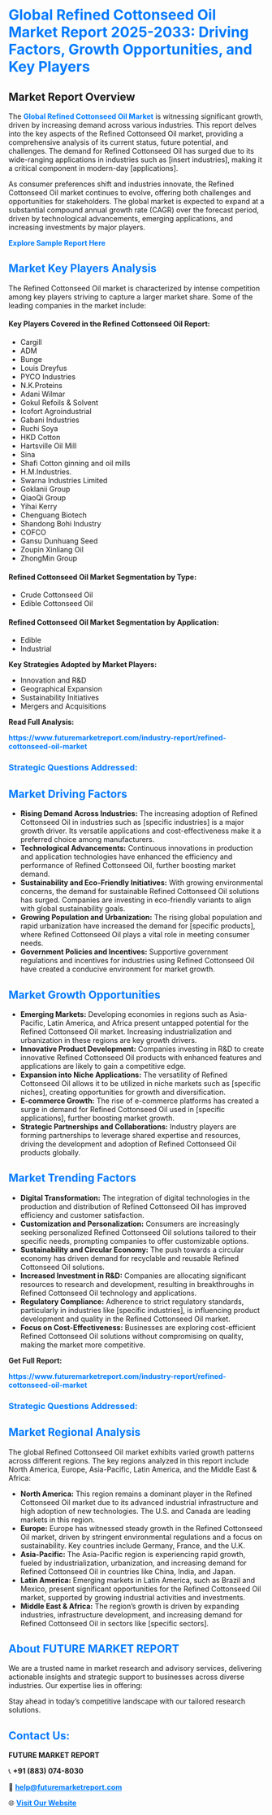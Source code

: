 <h1 style="color: #007BFF;">Global Refined Cottonseed Oil Market Report 2025-2033: Driving Factors, Growth Opportunities, and Key Players</h1>

<section id="overview">
<h2>Market Report Overview</h2>
<p>The <a href="https://www.futuremarketreport.com/industry-report/refined-cottonseed-oil-market" style="color: #007BFF; text-decoration: none;"><strong>Global Refined Cottonseed Oil Market</strong></a> is witnessing significant growth, driven by increasing demand across various industries. This report delves into the key aspects of the Refined Cottonseed Oil market, providing a comprehensive analysis of its current status, future potential, and challenges. The demand for Refined Cottonseed Oil has surged due to its wide-ranging applications in industries such as [insert industries], making it a critical component in modern-day [applications].</p>
<p>As consumer preferences shift and industries innovate, the Refined Cottonseed Oil market continues to evolve, offering both challenges and opportunities for stakeholders. The global market is expected to expand at a substantial compound annual growth rate (CAGR) over the forecast period, driven by technological advancements, emerging applications, and increasing investments by major players.</p>
</section>

<section id="overview">
<p><a href="https://www.futuremarketreport.com/request-sample/reportId=88484" style="color: #007BFF; text-decoration: none;"><strong>Explore Sample Report Here</strong></a></p>
</section>

<section id="key-players">
<h2 style="color: #007BFF;">Market Key Players Analysis</h2>
<p>The Refined Cottonseed Oil market is characterized by intense competition among key players striving to capture a larger market share. Some of the leading companies in the market include:</p>
<h4>Key Players Covered in the Refined Cottonseed Oil Report:</h4>
<ul><li>Cargill</li><li>ADM</li><li>Bunge</li><li>Louis Dreyfus</li><li>PYCO Industries</li><li>N.K.Proteins</li><li>Adani Wilmar</li><li>Gokul Refoils &amp; Solvent</li><li>Icofort Agroindustrial</li><li>Gabani Industries</li><li>Ruchi Soya</li><li>HKD Cotton</li><li>Hartsville Oil Mill</li><li>Sina</li><li>Shafi Cotton ginning and oil mills</li><li>H.M.Industries.</li><li>Swarna Industries Limited</li><li>Goklanii Group</li><li>QiaoQi Group</li><li>Yihai Kerry</li><li>Chenguang Biotech</li><li>Shandong Bohi Industry</li><li>COFCO</li><li>Gansu Dunhuang Seed</li><li>Zoupin Xinliang Oil</li><li>ZhongMin Group</li></ul>
<h4>Refined Cottonseed Oil Market Segmentation by Type:</h4>
<ul><li>Crude Cottonseed Oil</li><li>Edible Cottonseed Oil</li></ul>

<h4>Refined Cottonseed Oil Market Segmentation by Application:</h4>
<ul><li>Edible</li><li>Industrial</li></ul>
<p><strong>Key Strategies Adopted by Market Players:</strong></p>
<ul>
<li>Innovation and R&D</li>
<li>Geographical Expansion</li>
<li>Sustainability Initiatives</li>
<li>Mergers and Acquisitions</li>
</ul>
</section>

<section>
<p><strong>Read Full Analysis: </strong></p><a href="https://www.futuremarketreport.com/industry-report/refined-cottonseed-oil-market" style="color: #007BFF; text-decoration: none;"><strong>https://www.futuremarketreport.com/industry-report/refined-cottonseed-oil-market</strong></a>
<h3 style="color: #007BFF;">Strategic Questions Addressed:</h3>
</section>

<section id="driving-factors">
<h2 style="color: #007BFF;">Market Driving Factors</h2>
<ul>
<li><strong>Rising Demand Across Industries:</strong> The increasing adoption of Refined Cottonseed Oil in industries such as [specific industries] is a major growth driver. Its versatile applications and cost-effectiveness make it a preferred choice among manufacturers.</li>
<li><strong>Technological Advancements:</strong> Continuous innovations in production and application technologies have enhanced the efficiency and performance of Refined Cottonseed Oil, further boosting market demand.</li>
<li><strong>Sustainability and Eco-Friendly Initiatives:</strong> With growing environmental concerns, the demand for sustainable Refined Cottonseed Oil solutions has surged. Companies are investing in eco-friendly variants to align with global sustainability goals.</li>
<li><strong>Growing Population and Urbanization:</strong> The rising global population and rapid urbanization have increased the demand for [specific products], where Refined Cottonseed Oil plays a vital role in meeting consumer needs.</li>
<li><strong>Government Policies and Incentives:</strong> Supportive government regulations and incentives for industries using Refined Cottonseed Oil have created a conducive environment for market growth.</li>
</ul>
</section>

<section id="growth-opportunities">
<h2 style="color: #007BFF;">Market Growth Opportunities</h2>
<ul>
<li><strong>Emerging Markets:</strong> Developing economies in regions such as Asia-Pacific, Latin America, and Africa present untapped potential for the Refined Cottonseed Oil market. Increasing industrialization and urbanization in these regions are key growth drivers.</li>
<li><strong>Innovative Product Development:</strong> Companies investing in R&D to create innovative Refined Cottonseed Oil products with enhanced features and applications are likely to gain a competitive edge.</li>
<li><strong>Expansion into Niche Applications:</strong> The versatility of Refined Cottonseed Oil allows it to be utilized in niche markets such as [specific niches], creating opportunities for growth and diversification.</li>
<li><strong>E-commerce Growth:</strong> The rise of e-commerce platforms has created a surge in demand for Refined Cottonseed Oil used in [specific applications], further boosting market growth.</li>
<li><strong>Strategic Partnerships and Collaborations:</strong> Industry players are forming partnerships to leverage shared expertise and resources, driving the development and adoption of Refined Cottonseed Oil products globally.</li>
</ul>
</section>

<section id="trending-factors">
<h2 style="color: #007BFF;">Market Trending Factors</h2>
<ul>
<li><strong>Digital Transformation:</strong> The integration of digital technologies in the production and distribution of Refined Cottonseed Oil has improved efficiency and customer satisfaction.</li>
<li><strong>Customization and Personalization:</strong> Consumers are increasingly seeking personalized Refined Cottonseed Oil solutions tailored to their specific needs, prompting companies to offer customizable options.</li>
<li><strong>Sustainability and Circular Economy:</strong> The push towards a circular economy has driven demand for recyclable and reusable Refined Cottonseed Oil solutions.</li>
<li><strong>Increased Investment in R&D:</strong> Companies are allocating significant resources to research and development, resulting in breakthroughs in Refined Cottonseed Oil technology and applications.</li>
<li><strong>Regulatory Compliance:</strong> Adherence to strict regulatory standards, particularly in industries like [specific industries], is influencing product development and quality in the Refined Cottonseed Oil market.</li>
<li><strong>Focus on Cost-Effectiveness:</strong> Businesses are exploring cost-efficient Refined Cottonseed Oil solutions without compromising on quality, making the market more competitive.</li>
</ul>
</section>

<section>
<p><strong>Get Full Report: </strong></p><a href="https://www.futuremarketreport.com/industry-report/refined-cottonseed-oil-market" style="color: #007BFF; text-decoration: none;"><strong>https://www.futuremarketreport.com/industry-report/refined-cottonseed-oil-market</strong></a>
<h3 style="color: #007BFF;">Strategic Questions Addressed:</h3>
</section>


<section id="regional-analysis">
<h2 style="color: #007BFF;">Market Regional Analysis</h2>
<p>The global Refined Cottonseed Oil market exhibits varied growth patterns across different regions. The key regions analyzed in this report include North America, Europe, Asia-Pacific, Latin America, and the Middle East & Africa:</p>
<ul>
<li><strong>North America:</strong> This region remains a dominant player in the Refined Cottonseed Oil market due to its advanced industrial infrastructure and high adoption of new technologies. The U.S. and Canada are leading markets in this region.</li>
<li><strong>Europe:</strong> Europe has witnessed steady growth in the Refined Cottonseed Oil market, driven by stringent environmental regulations and a focus on sustainability. Key countries include Germany, France, and the U.K.</li>
<li><strong>Asia-Pacific:</strong> The Asia-Pacific region is experiencing rapid growth, fueled by industrialization, urbanization, and increasing demand for Refined Cottonseed Oil in countries like China, India, and Japan.</li>
<li><strong>Latin America:</strong> Emerging markets in Latin America, such as Brazil and Mexico, present significant opportunities for the Refined Cottonseed Oil market, supported by growing industrial activities and investments.</li>
<li><strong>Middle East & Africa:</strong> The region’s growth is driven by expanding industries, infrastructure development, and increasing demand for Refined Cottonseed Oil in sectors like [specific sectors].</li>
</ul>
</section>

<footer>
<h2 style="color: #007BFF;">About FUTURE MARKET REPORT</h2>
<p>We are a trusted name in market research and advisory services, delivering actionable insights and strategic support to businesses across diverse industries. Our expertise lies in offering:</p>

<p>Stay ahead in today’s competitive landscape with our tailored research solutions.</p>

<h2 style="color: #007BFF;">Contact Us:</h2>
<p><strong>FUTURE MARKET REPORT</strong></p>
<p>📞 <strong>+91 (883) 074-8030</strong></p>
<p>📧 <strong><a href="mailto:help@futuremarketreport.com" style="color: #007BFF;">help@futuremarketreport.com</a></strong></p>
<p>🌐 <strong><a href="https://www.futuremarketreport.com/" style="color: #007BFF;">Visit Our Website</a></strong></p>
</footer>